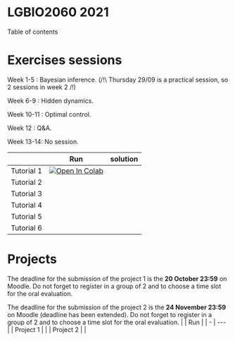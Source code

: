 # LGBIO2060 2021
 
Table of contents

# Exercises sessions

Week 1-5 : Bayesian inference. (/!\ Thursday 29/09 is a practical session, so 2 sessions in week 2 /!\)

Week 6-9 : Hidden dynamics.

Week 10-11 : Optimal control.

Week 12 : Q&A.

Week 13-14: No session.

|   | Run | solution | 
| - | --- | -------- | 
| Tutorial 1 | [![Open In Colab](https://colab.research.google.com/assets/colab-badge.svg)](https://colab.research.google.com/github/svandergoote/LGBIO2060-2021/blob/main/LGBIO2060_TP1.ipynb) | |
| Tutorial 2 |  |  
| Tutorial 3 |  |   
| Tutorial 4 |  | |         |  
| Tutorial 5 |   | |          | 
| Tutorial 6 |   | |          | 


# Projects 
The deadline for the submission of the project 1 is the **20 October 23:59** on Moodle. Do not forget to register in a group of 2 and to choose a time slot for the oral evaluation.

The deadline for the submission of the project 2 is the **24 November 23:59** on Moodle (deadline has been extended). Do not forget to register in a group of 2 and to choose a time slot for the oral evaluation.
|   | Run |
| - | --- |
| Project 1 | |
| Project 2 | |

